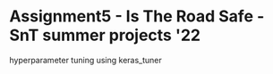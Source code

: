 # Assignment5 - Is The Road Safe - SnT summer projects '22
 hyperparameter tuning using keras_tuner
